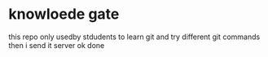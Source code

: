 # knowloede gate
this repo only usedby stdudents to learn git and  try different git commands
then i send it server
ok done